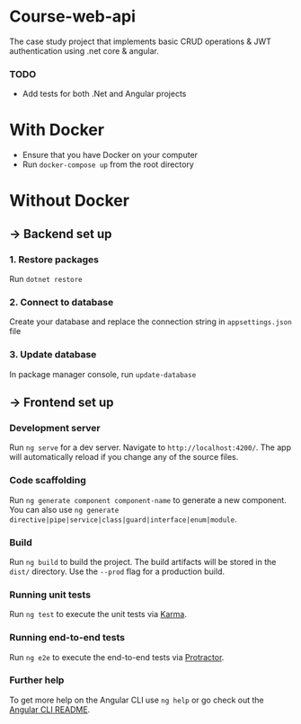 # Course-web-api
The case study project that implements basic CRUD operations &amp; JWT authentication using .net core &amp; angular.
### TODO
+ Add tests for both .Net and Angular projects

# With Docker
+ Ensure that you have Docker on your computer
+ Run ```docker-compose up``` from the root directory

# Without Docker
## -> Backend set up

### 1. Restore packages
Run ``` dotnet restore ```

### 2. Connect to database
Create your database and replace the connection string in ```appsettings.json``` file

### 3. Update database
In package manager console, run ```update-database```

## -> Frontend set up

### Development server

Run `ng serve` for a dev server. Navigate to `http://localhost:4200/`. The app will automatically reload if you change any of the source files.

### Code scaffolding

Run `ng generate component component-name` to generate a new component. You can also use `ng generate directive|pipe|service|class|guard|interface|enum|module`.

### Build

Run `ng build` to build the project. The build artifacts will be stored in the `dist/` directory. Use the `--prod` flag for a production build.

### Running unit tests

Run `ng test` to execute the unit tests via [Karma](https://karma-runner.github.io).

### Running end-to-end tests

Run `ng e2e` to execute the end-to-end tests via [Protractor](http://www.protractortest.org/).

### Further help

To get more help on the Angular CLI use `ng help` or go check out the [Angular CLI README](https://github.com/angular/angular-cli/blob/master/README.md).
